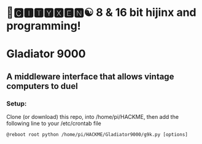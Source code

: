 # 🌆🅲🅸🆃🆈🆇🅴🅽☯️ 8 & 16 bit hijinx and programming!

# Gladiator 9000
## A middleware interface that allows vintage computers to duel

### Setup:
Clone (or download) this repo, into /home/pi/HACKME, then add the following line to your /etc/crontab file
```
@reboot root python /home/pi/HACKME/Gladiator9000/g9k.py [options]
```
